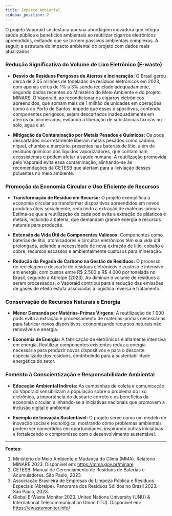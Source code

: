 ```yaml
---
title: Impacto Ambiental
sidebar_position: 2
---
```


O projeto Vaporaid se destaca por sua abordagem inovadora que integra saúde pública e benefícios ambientais ao reutilizar cigarros eletrônicos apreendidos, evitando que se tornem passivos ambientais complexos. A seguir, a estrutura do impacto ambiental do projeto com dados reais atualizados:

### Redução Significativa do Volume de Lixo Eletrônico (E-waste)

- **Desvio de Resíduos Perigosos de Aterros e Incineração:** O Brasil gerou cerca de 2,05 milhões de toneladas de resíduos eletrônicos em 2023, com apenas cerca de 1% a 3% sendo reciclado adequadamente, segundo dados recentes do Ministério do Meio Ambiente e do projeto MINARE. O Vaporaid, ao recondicionar os cigarros eletrônicos apreendidos, que somam mais de 1 milhão de unidades em operações como a do Porto de Santos, impede que esses dispositivos, contendo componentes perigosos, sejam descartados inadequadamente em aterros ou incinerados, evitando a liberação de substâncias tóxicas no solo, água e ar.

- **Mitigação da Contaminação por Metais Pesados e Químicos:** Os pods descartados incorretamente liberam metais pesados como cádmio, níquel, chumbo e mercúrio, presentes nas baterias de lítio, além de resíduos químicos dos líquidos vaporizadores, que contaminam ecossistemas e podem afetar a saúde humana. A reutilização promovida pelo Vaporaid evita essa contaminação, alinhando-se às recomendações da CETESB que alertam para a lixiviação desses poluentes no meio ambiente.

### Promoção da Economia Circular e Uso Eficiente de Recursos

- **Transformação de Resíduo em Recurso:** O projeto exemplifica a economia circular ao transformar dispositivos apreendidos em novos produtos úteis socialmente, reduzindo a extração de matérias-primas. Estima-se que a reutilização de cada pod evita a extração de plásticos e metais, incluindo a bateria, que demandam grande energia e recursos naturais para produção.

- **Extensão da Vida Útil de Componentes Valiosos:** Componentes como baterias de lítio, atomizadores e circuitos eletrônicos têm sua vida útil prolongada, adiando a necessidade de nova extração de lítio, cobalto e cobre, recursos escassos e ambientalmente custosos para mineração.

- **Redução da Pegada de Carbono na Gestão de Resíduos:** O processo de reciclagem e descarte de resíduos eletrônicos é custoso e intensivo em energia, com custos entre R$ 2.500 e R$ 4.000 por tonelada no Brasil, segundo a Abrelpe (2023). Ao diminuir o volume de resíduos a serem processados, o Vaporaid contribui para a redução das emissões de gases de efeito estufa associadas à logística reversa e tratamento.

### Conservação de Recursos Naturais e Energia

- **Menor Demanda por Matérias-Primas Virgens:** A reutilização de 1.000 pods evita a extração e processamento de matérias-primas necessárias para fabricar novos dispositivos, economizando recursos naturais não renováveis e energia.

- **Economia de Energia:** A fabricação de eletrônicos é altamente intensiva em energia. Reutilizar componentes existentes reduz a energia necessária para produzir novos dispositivos e para o descarte especializado dos resíduos, contribuindo para a sustentabilidade energética do setor.

### Fomento à Conscientização e Responsabilidade Ambiental

- **Educação Ambiental Indireta:** As campanhas de coleta e comunicação do Vaporaid sensibilizam a população sobre o problema do lixo eletrônico, a importância do descarte correto e os benefícios da economia circular, alinhando-se a iniciativas nacionais que promovem a inclusão digital e ambiental.

- **Exemplo de Inovação Sustentável:** O projeto serve como um modelo de inovação social e tecnológica, mostrando como problemas ambientais podem ser convertidos em oportunidades, inspirando outras iniciativas e fortalecendo o compromisso com o desenvolvimento sustentável.

---

**Fontes:**

1. Ministério do Meio Ambiente e Mudança do Clima (MMA). Relatório MINARE 2023. Disponível em: https://mma.gov.br/minare  
2. CETESB. Manual de Gerenciamento de Resíduos de Baterias e Acumuladores. São Paulo, 2023.  
3. Associação Brasileira de Empresas de Limpeza Pública e Resíduos Especiais (Abrelpe). Panorama dos Resíduos Sólidos no Brasil 2023. São Paulo, 2023.  
4. Global E-Waste Monitor 2023. United Nations University (UNU) & International Telecommunication Union (ITU). Disponível em: https://ewastemonitor.info/